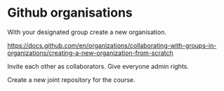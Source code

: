 # Github organisations

With your designated group create a new organisation. 

https://docs.github.com/en/organizations/collaborating-with-groups-in-organizations/creating-a-new-organization-from-scratch

Invite each other as collaborators. Give everyone admin rights. 

Create a new joint repository for the course. 